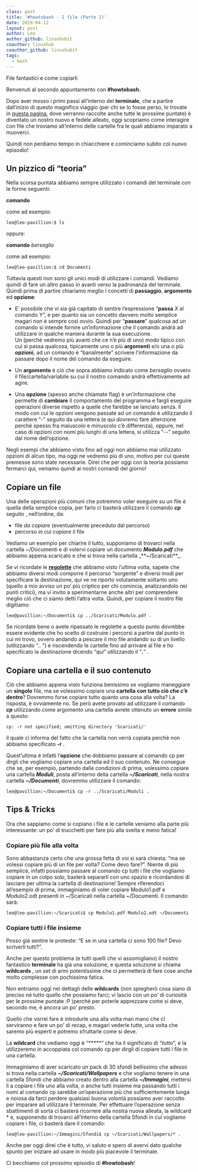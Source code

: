 ```yaml
---
class: post
title: '#howtobash - I file (Parte 1)'
date: 2019-04-12
layout: post
author: Leo
author_github: linuxhubit
coauthor: linuxhub
coauthor_github: linuxhubit
tags:
  - bash
---
```

File fantastici e come copiarli

Benvenuti al secondo appuntamento con **#howtobash.**

Dopo aver mosso i primi passi all’interno del **terminale**, che a partire dall’inizio di questo magnifico viaggio (per chi se lo fosse perso, lo trovate in [questa pagina](https://linuxhub.it/node/558), dove verranno raccolte anche tutte le prossime puntate) è diventato un nostro nuovo e fedele alleato, oggi scopriamo come interagire con file che troviamo all’interno delle cartelle fra le quali abbiamo imparato a muoverci.

Quindi non perdiamo tempo in chiacchiere e cominciamo subito col nuovo episodio!

## Un pizzico di “teoria”

Nella scorsa puntata abbiamo sempre utilizzato i comandi del terminale con le forme seguenti:

**comando**

come ad esempio:

    leo@leo-pavillion:$ ls

oppure:

**comando** _bersaglio_

come ad esempio:

    leo@leo-pavillion:$ cd Documenti

Tuttavia questi non sono gli unici modi di utilizzare i comandi. Vediamo quindi di fare un altro passo in avanti verso la padronanza del terminale. Quindi prima di partire chiariamo meglio i concetti di **passaggio**, **argomento** ed **opzione**:

*   E’ possibile che vi sia già capitato di sentire l’espressione “**passa** _X_ al comando Y”, e per quanto sia un concetto davvero molto semplice magari non è sempre così ovvio. Quindi per “**passare**” qualcosa ad un comando si intende fornire un’informazione che il comando andrà ad utilizzare in qualche maniera durante la sua esecuzione.  
    Un (perchè vedremo più avanti che ce n’è più di uno) modo tipico con cui si passa qualcosa, tipicamente uno o più **argomenti** e/o una o più **opzioni**, ad un comando è “banalmente” scrivere l’informazione da passare dopo il nome del comando da eseguire.

*   Un **argomento** è ciò che sopra abbiamo indicato come _bersaglio_ ovvero il file/cartella/variabile su cui il nostro comando andrà effettivamente ad agire.

*   Una **opzione** (spesso anche chiamate flag) è un’informazione che permette di **cambiare** il comportamento del programma e fargli eseguire operazioni diverse rispetto a quelle che farebbe se lanciato senza. Il modo con cui le opzioni vengono passate ad un comando è utilizzando il carattere “-” seguito da una lettera (e qui dovremo fare attenzione perchè spesso fra maiuscolo e minuscolo c’è differenza), oppure, nel caso di opzioni con nomi più lunghi di una lettera, si utilizza “--” seguito dal nome dell’opzione.

Negli esempi che abbiamo visto fino ad oggi non abbiamo mai utilizzato opzioni di alcun tipo, ma oggi ne vedremo più di uno, motivo per cui queste premesse sono state necessarie. Direi che per oggi con la teoria possiamo fermarci qui, veniamo quindi ai nostri comandi del giorno!

## Copiare un file

Una delle operazioni più comuni che potremmo voler eseguire su un file è quella della semplice copia, per farlo ci basterà utilizzare il comando _**cp**_ seguito , nell’ordine, da:

*   file _da copiare_ (eventualmente preceduto dal percorso)
*   percorso _in cui copiare_ il file

Vediamo un esempio per chiarire il tutto, supponiamo di trovarci nella cartella ~/Documenti e di volervi copiare un documento _**Modulo.pdf**_ che abbiamo appena scaricato e che si trova nella cartella _**~/Scaricati**_.

Se vi ricordate le [**regolette**](https://linuxhub.it/article/howtobash-comincia-il-viaggio#title3) che abbiamo visto l’ultima volta, sapete che abbiamo diversi modi comporre il percorso “sorgente” e diversi modi per specificare la destinazione, qui ve ne riporto volutamente soltanto uno (quello a mio avviso un po’ più criptico per chi comincia, analizzandolo nei punti critici), ma vi invito a sperimentarne anche altri per comprendere meglio ciò che ci siamo detti l’altra volta. Quindi, per copiare il nostro file digitiamo:

    leo@pavillion:~/Documenti$ cp ../Scaricati/Modulo.pdf .

Se ricordate bene o avete ripassato le regolette a questo punto dovrebbe essere evidente che ho scelto di costruire i percorsi a partire dal punto in cui mi trovo, ovvero andando a pescare il mio file andando su di un livello (utilizzando “.. “) e riscendendo le cartelle fino ad arrivare al file e ho specificato la destinazione dicendo “_qui_” utilizzando il “**.**” .

## Copiare una cartella e il suo contenuto

Ciò che abbiamo appena visto funziona benissimo se vogliamo maneggiare un **singolo** file, ma se volessimo copiare una **cartella** **con** **tutto ciò che c’è dentro**? Dovremmo forse copiare tutto quanto una cosa alla volta? La risposta, è ovviamente no. Se però avete provato ad utilizzare il comando _**cp**_ utilizzando come argomento una cartella avrete ottenuto un **errore** simile a questo:

    cp: -r not specified; omitting directory 'Scaricati/'

il quale ci informa del fatto che la cartella non verrà copiata perchè non abbiamo specificato **-r** .

Quest’ultima è infatti l’**opzione** che dobbiamo passare al comando cp per dirgli che vogliamo copiare una cartella ed il suo contenuto. Ne consegue che se, per esempio, partendo dalle condizioni di prima, volessimo copiare una cartella _**Moduli**_, posta all’interno della cartella _**~/Scaricati**_, nella nostra cartella **_~/Documenti_**, dovremmo utilizzare il comando:

    leo@pavillion:~/Documenti$ cp -r ../Scaricati/Moduli .

## Tips & Tricks

Ora che sappiamo come si copiano i file e le cartelle veniamo alla parte più interessante: un po’ di trucchetti per fare più alla svelta e meno fatica!

### Copiare più file alla volta

Sono abbastanza certo che una grossa fetta di voi si sarà chiesta: “ma se volessi copiare più di un file per volta? Come devo fare?”. Niente di più semplice, infatti possiamo passare al comando cp tutti i file che vogliamo copiare in un colpo solo, basterà separarli con uno spazio e ricordandosi di lasciare per ultima la cartella di destinazione! Sempre riferendoci all’esempio di prima, immaginiamo di voler copiare Modulo1.pdf e Modulo2.odt presenti in ~/Scaricati nella cartella ~/Documenti. Il comando sarà:

    leo@leo-pavillion:~/Scaricati$ cp Modulo1.pdf Modulo2.odt ~/Documenti

### Copiare tutti i file insieme

Posso già sentire le proteste: “E se in una cartella ci sono 100 file? Devo scriverli tutti?”.

Anche per questo problema (e tutti quelli che vi assomigliano) il nostro fantastico **terminale** ha già una soluzione, e questa soluzione si chiama **wildcards** , un set di armi potentissime che ci permetterà di fare cose anche molto complesse con pochissima fatica.

Non entriamo oggi nei dettagli delle **wildcards** (non spiegherò cosa siano di preciso né tutto quello che possiamo farci; vi lascio con un po’ di curiosità per le prossime puntate :P )perché per poterle apprezzare come si deve, secondo me, è ancora un po’ presto.

Quello che vorrei fare è introdurle una alla volta man mano che ci serviranno e fare un po’ di recap, e magari vederle tutte, una volta che saremo più esperti e potremo sfruttarle come si deve.

La **wildcard** che vediamo oggi è “*****” che ha il significato di “_tutto_”, e la utilizzeremo in accoppiata col comando cp per dirgli di copiare tutti i file in una cartella.

Immaginiamo di aver scaricato un pack di 30 sfondi bellissimo che adesso si trova nella cartella _**~/Scaricati/Wallpapers**_ e che vogliamo tenere in una cartella Sfondi che abbiamo creato dentro alla cartella **_~/Immagini_**, mettersi lì a copiare i file uno alla volta, o anche tutti insieme ma passando tutti i nomi al comando cp sarebbe un’operazione più che sufficientemente lunga e noiosa da farci perdere qualsiasi buona volontà possiamo aver raccolto per imparare ad utilizzare il terminale. Per effettuare l’operazione senza sbattimenti di sorta ci basterà ricorrere alla nostra nuova alleata, la wildcard * e, supponendo di trovarci all’interno della cartella Sfondi in cui vogliamo copiare i file, ci basterà dare il comando:

    leo@leo-pavillion:~/Immagini/Sfondi$ cp ~/Scaricati/Wallpapers/* .

Anche per oggi direi che è tutto, vi saluto e spero di avervi dato qualche spunto per iniziare ad usare in modo più piacevole il terminale.

Ci becchiamo col prossimo episodio di **#howtobash**!